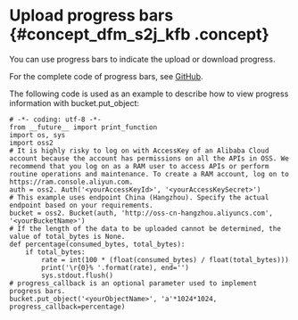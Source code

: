 # Upload progress bars {#concept_dfm_s2j_kfb .concept}

You can use progress bars to indicate the upload or download progress.

For the complete code of progress bars, see [GitHub](https://github.com/aliyun/aliyun-oss-python-sdk/blob/master/examples/object_progress.py).

The following code is used as an example to describe how to view progress information with bucket.put\_object:

```
# -*- coding: utf-8 -*-
from __future__ import print_function
import os, sys
import oss2
# It is highly risky to log on with AccessKey of an Alibaba Cloud account because the account has permissions on all the APIs in OSS. We recommend that you log on as a RAM user to access APIs or perform routine operations and maintenance. To create a RAM account, log on to https://ram.console.aliyun.com.
auth = oss2. Auth('<yourAccessKeyId>', '<yourAccessKeySecret>')
# This example uses endpoint China (Hangzhou). Specify the actual endpoint based on your requirements.
bucket = oss2. Bucket(auth, 'http://oss-cn-hangzhou.aliyuncs.com', '<yourBucketName>')
# If the length of the data to be uploaded cannot be determined, the value of total_bytes is None.
def percentage(consumed_bytes, total_bytes):
    if total_bytes:
        rate = int(100 * (float(consumed_bytes) / float(total_bytes)))
        print('\r{0}% '.format(rate), end='')
        sys.stdout.flush()
# progress_callback is an optional parameter used to implement progress bars.
bucket.put_object('<yourObjectName>', 'a'*1024*1024, progress_callback=percentage)
```

